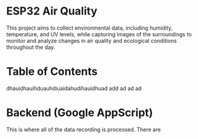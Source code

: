 # ESP32 Air Quality

This project aims to collect environmental data, including humidity, temperature, and UV levels, while capturing images of the surroundings to monitor and analyze changes in air quality and ecological conditions throughout the day.

# Table of Contents
dhauidhauihduauhdiuaidahudihauidhuad
add
ad
ad
ad

# Backend (Google AppScript)

This is where all of the data recording is processed. There are 
